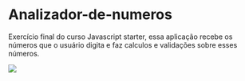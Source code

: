 # Analizador-de-numeros
Exercício final do curso Javascript starter, essa aplicação recebe os números que o usuário digita e faz calculos e validações sobre esses números.

<a href="https://media.giphy.com/media/S8eiWf0ZN0b9IcX1Dc/giphy.gif"><img src="https://media.giphy.com/media/S8eiWf0ZN0b9IcX1Dc/giphy.gif"/></a>
